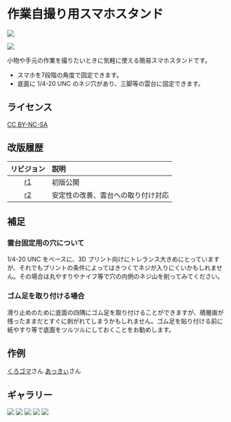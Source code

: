 # 作業自撮り用スマホスタンド

![](./images/cover.jpg)

![](./images/cad_ss.png)

小物や手元の作業を撮りたいときに気軽に使える簡易スマホスタンドです。

- スマホを7段階の角度で固定できます。
- 底面に 1/4-20 UNC のネジ穴があり、三脚等の雲台に固定できます。

## ライセンス

[CC BY-NC-SA](./LICENSE)

## 改版履歴

|リビジョン|説明|
|:--:|:--|
|[r1](./r1/)|初版公開|
|[r2](./r2/)|安定性の改善、雲台への取り付け対応|

## 補足

### 雲台固定用の穴について

1/4-20 UNC をベースに、3D プリント向けにトレランス大きめにとっていますが、それでもプリントの条件によってはきつくてネジが入りにくいかもしれません。その場合は丸やすりやナイフ等で穴の内側のネジ山を削ってみてください。

### ゴム足を取り付ける場合

滑り止めのために底面の四隅にゴム足を取り付けることができますが、積層痕が残ったままだとすぐに剥がれてしまうかもしれません。ゴム足を貼り付ける前に紙やすり等で底面をツルツルにしておくことをお勧めします。

## 作例

[くろゴマ](https://x.com/chrogoma/status/1893577562544288175)さん
[あっきぃ](https://misskey.io/notes/a4e209jp9shp09ze)さん 
<!-- [シャポコ](https://x.com/shapoco/status/1889340554968018978) -->

## ギャラリー

![](./images/pic0.jpg) ![](./images/pic1.jpg) ![](./images/pic2.jpg) ![](./images/pic3.jpg) ![](./images/pic4.jpg)
